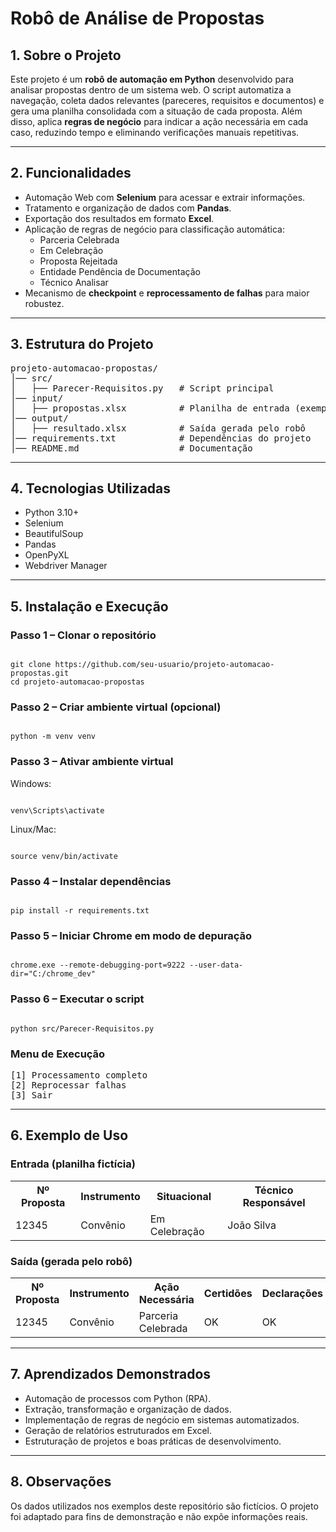 <h1>Robô de Análise de Propostas</h1>

<h2>1. Sobre o Projeto</h2>
<p>
Este projeto é um <strong>robô de automação em Python</strong> desenvolvido para analisar propostas dentro de um sistema web.  
O script automatiza a navegação, coleta dados relevantes (pareceres, requisitos e documentos) e gera uma planilha consolidada com a situação de cada proposta.  
Além disso, aplica <strong>regras de negócio</strong> para indicar a ação necessária em cada caso, reduzindo tempo e eliminando verificações manuais repetitivas.
</p>

<hr>

<h2>2. Funcionalidades</h2>
<ul>
  <li>Automação Web com <strong>Selenium</strong> para acessar e extrair informações.</li>
  <li>Tratamento e organização de dados com <strong>Pandas</strong>.</li>
  <li>Exportação dos resultados em formato <strong>Excel</strong>.</li>
  <li>Aplicação de regras de negócio para classificação automática:
    <ul>
      <li>Parceria Celebrada</li>
      <li>Em Celebração</li>
      <li>Proposta Rejeitada</li>
      <li>Entidade Pendência de Documentação</li>
      <li>Técnico Analisar</li>
    </ul>
  </li>
  <li>Mecanismo de <strong>checkpoint</strong> e <strong>reprocessamento de falhas</strong> para maior robustez.</li>
</ul>

<hr>

<h2>3. Estrutura do Projeto</h2>
<pre>
projeto-automacao-propostas/
│── src/
│   ├── Parecer-Requisitos.py   # Script principal
│── input/
│   ├── propostas.xlsx          # Planilha de entrada (exemplo fictício)
│── output/
│   ├── resultado.xlsx          # Saída gerada pelo robô
│── requirements.txt            # Dependências do projeto
│── README.md                   # Documentação
</pre>

<hr>

<h2>4. Tecnologias Utilizadas</h2>
<ul>
  <li>Python 3.10+</li>
  <li>Selenium</li>
  <li>BeautifulSoup</li>
  <li>Pandas</li>
  <li>OpenPyXL</li>
  <li>Webdriver Manager</li>
</ul>

<hr>

<h2>5. Instalação e Execução</h2>

<h3>Passo 1 – Clonar o repositório</h3>
<pre><code class="language-bash">
git clone https://github.com/seu-usuario/projeto-automacao-propostas.git
cd projeto-automacao-propostas
</code></pre>

<h3>Passo 2 – Criar ambiente virtual (opcional)</h3>
<pre><code class="language-bash">
python -m venv venv
</code></pre>

<h3>Passo 3 – Ativar ambiente virtual</h3>
<p>Windows:</p>
<pre><code class="language-bash">
venv\Scripts\activate
</code></pre>
<p>Linux/Mac:</p>
<pre><code class="language-bash">
source venv/bin/activate
</code></pre>

<h3>Passo 4 – Instalar dependências</h3>
<pre><code class="language-bash">
pip install -r requirements.txt
</code></pre>

<h3>Passo 5 – Iniciar Chrome em modo de depuração</h3>
<pre><code class="language-bash">
chrome.exe --remote-debugging-port=9222 --user-data-dir="C:/chrome_dev"
</code></pre>

<h3>Passo 6 – Executar o script</h3>
<pre><code class="language-bash">
python src/Parecer-Requisitos.py
</code></pre>

<h3>Menu de Execução</h3>
<pre>
[1] Processamento completo
[2] Reprocessar falhas
[3] Sair
</pre>

<hr>

<h2>6. Exemplo de Uso</h2>

<h3>Entrada (planilha fictícia)</h3>
<table>
  <tr><th>Nº Proposta</th><th>Instrumento</th><th>Situacional</th><th>Técnico Responsável</th></tr>
  <tr><td>12345</td><td>Convênio</td><td>Em Celebração</td><td>João Silva</td></tr>
</table>

<h3>Saída (gerada pelo robô)</h3>
<table>
  <tr><th>Nº Proposta</th><th>Instrumento</th><th>Ação Necessária</th><th>Certidões</th><th>Declarações</th><th>Histórico (Evento)</th></tr>
  <tr><td>12345</td><td>Convênio</td><td>Parceria Celebrada</td><td>OK</td><td>OK</td><td>Análise Registrada</td></tr>
</table>

<hr>

<h2>7. Aprendizados Demonstrados</h2>
<ul>
  <li>Automação de processos com Python (RPA).</li>
  <li>Extração, transformação e organização de dados.</li>
  <li>Implementação de regras de negócio em sistemas automatizados.</li>
  <li>Geração de relatórios estruturados em Excel.</li>
  <li>Estruturação de projetos e boas práticas de desenvolvimento.</li>
</ul>

<hr>

<h2>8. Observações</h2>
<p>
Os dados utilizados nos exemplos deste repositório são fictícios.  
O projeto foi adaptado para fins de demonstração e não expõe informações reais.
</p>

